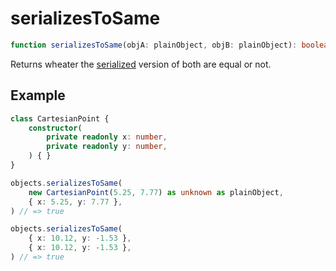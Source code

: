 # serializesToSame

```ts
function serializesToSame(objA: plainObject, objB: plainObject): boolean;
```

Returns wheater the [serialized](./serialize.md) version of both are equal or not.

## Example

```ts
class CartesianPoint {
    constructor(
        private readonly x: number,
        private readonly y: number,
    ) { }
}

objects.serializesToSame(
    new CartesianPoint(5.25, 7.77) as unknown as plainObject,
    { x: 5.25, y: 7.77 },
) // => true

objects.serializesToSame(
    { x: 10.12, y: -1.53 },
    { x: 10.12, y: -1.53 },
) // => true
```
